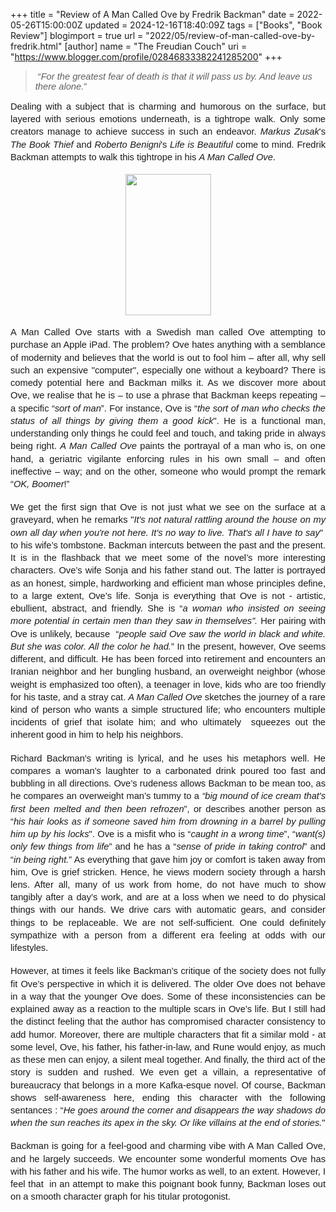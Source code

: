 +++
title = "Review of A Man Called Ove by Fredrik Backman"
date = 2022-05-26T15:00:00Z
updated = 2024-12-16T18:40:09Z
tags = ["Books", "Book Review"]
blogimport = true 
url = "2022/05/review-of-man-called-ove-by-fredrik.html"
[author]
	name = "The Freudian Couch"
	uri = "https://www.blogger.com/profile/02846833382241285200"
+++

<p></p><blockquote>&nbsp;<span style="font-family: Arial; font-size: 11pt; font-variant-east-asian: normal; font-variant-numeric: normal; vertical-align: baseline; white-space: pre-wrap;">“</span><span style="font-family: Arial; font-size: 11pt; font-style: italic; font-variant-east-asian: normal; font-variant-numeric: normal; vertical-align: baseline; white-space: pre-wrap;">For the greatest fear of death is that it will pass us by. And leave us there alone.</span><span style="font-family: Arial; font-size: 11pt; font-variant-east-asian: normal; font-variant-numeric: normal; vertical-align: baseline; white-space: pre-wrap;">”</span></blockquote><span style="font-family: Arial; font-size: 11pt; font-variant-east-asian: normal; font-variant-numeric: normal; vertical-align: baseline; white-space: pre-wrap;"></span><p></p><span id="docs-internal-guid-7aa60f2b-7fff-973c-ffab-e5855f9a3a1b"><p dir="ltr" style="line-height: 1.38; margin-bottom: 0pt; margin-top: 0pt; text-align: justify;"><span style="font-family: Arial; font-size: 11pt; font-variant-east-asian: normal; font-variant-numeric: normal; vertical-align: baseline; white-space: pre-wrap;">Dealing with a subject that is charming and humorous on the surface, but layered with serious emotions underneath, is a tightrope walk. Only some creators manage to achieve success in such an endeavor. </span><span style="font-family: Arial; font-size: 11pt; font-style: italic; font-variant-east-asian: normal; font-variant-numeric: normal; vertical-align: baseline; white-space: pre-wrap;">Markus Zusak</span><span style="font-family: Arial; font-size: 11pt; font-variant-east-asian: normal; font-variant-numeric: normal; vertical-align: baseline; white-space: pre-wrap;">'s </span><span style="font-family: Arial; font-size: 11pt; font-style: italic; font-variant-east-asian: normal; font-variant-numeric: normal; vertical-align: baseline; white-space: pre-wrap;">The Book Thief</span><span style="font-family: Arial; font-size: 11pt; font-variant-east-asian: normal; font-variant-numeric: normal; vertical-align: baseline; white-space: pre-wrap;"> and </span><span style="font-family: Arial; font-size: 11pt; font-style: italic; font-variant-east-asian: normal; font-variant-numeric: normal; vertical-align: baseline; white-space: pre-wrap;">Roberto Benign</span><span style="font-family: Arial; font-size: 11pt; font-variant-east-asian: normal; font-variant-numeric: normal; vertical-align: baseline; white-space: pre-wrap;"><i>i</i>'s </span><span style="font-family: Arial; font-size: 11pt; font-style: italic; font-variant-east-asian: normal; font-variant-numeric: normal; vertical-align: baseline; white-space: pre-wrap;">Life is Beautiful</span><span style="font-family: Arial; font-size: 11pt; font-variant-east-asian: normal; font-variant-numeric: normal; vertical-align: baseline; white-space: pre-wrap;"> come to mind. Fredrik Backman attempts to walk this tightrope in his </span><span style="font-family: Arial; font-size: 11pt; font-style: italic; font-variant-east-asian: normal; font-variant-numeric: normal; vertical-align: baseline; white-space: pre-wrap;">A Man Called Ove</span><span style="font-family: Arial; font-size: 11pt; font-variant-east-asian: normal; font-variant-numeric: normal; vertical-align: baseline; white-space: pre-wrap;">.</span></p><br /><p dir="ltr" style="line-height: 1.38; margin-bottom: 0pt; margin-top: 0pt; text-align: center;"><span style="font-family: Arial; font-size: 11pt; font-variant-east-asian: normal; font-variant-numeric: normal; vertical-align: baseline; white-space: pre-wrap;"><span style="border: none; display: inline-block; height: 226px; overflow: hidden; width: 137px;"><img height="226" src="https://lh6.googleusercontent.com/GKgnfVmLGWCU0xsQ4zQf4MNZi8yRqbBnQZvzAoC1hEblBYq7bliVbccoUVGCO9dwa9KWJR4uGDSfBnyB-Joo9j8t0tpbBxxTh8ZmfRVAATm9z3RGXKMKsM9AoMtfGal540ipcdNpr450K4uJYg" style="margin-left: 0px; margin-top: 0px;" width="137" /></span></span></p><br /><p dir="ltr" style="line-height: 1.38; margin-bottom: 0pt; margin-top: 0pt; text-align: justify;"><span style="font-family: Arial; font-size: 11pt; font-variant-east-asian: normal; font-variant-numeric: normal; vertical-align: baseline; white-space: pre-wrap;">A Man Called Ove starts with a Swedish man called Ove attempting to purchase an Apple iPad. The problem? Ove hates anything with a semblance of modernity and believes that the world is out to fool him – after all, why sell such an expensive "computer", especially one without a keyboard? There is comedy potential here and Backman milks it. As we discover more about Ove, we realise that he is – to use a phrase that Backman keeps repeating – a specific “</span><span style="font-family: Arial; font-size: 11pt; font-style: italic; font-variant-east-asian: normal; font-variant-numeric: normal; vertical-align: baseline; white-space: pre-wrap;">sort of man</span><span style="font-family: Arial; font-size: 11pt; font-variant-east-asian: normal; font-variant-numeric: normal; vertical-align: baseline; white-space: pre-wrap;">”. For instance, Ove is “</span><span style="font-family: Arial; font-size: 11pt; font-style: italic; font-variant-east-asian: normal; font-variant-numeric: normal; vertical-align: baseline; white-space: pre-wrap;">the sort of man who checks the status of all things by giving them a good kick</span><span style="font-family: Arial; font-size: 11pt; font-variant-east-asian: normal; font-variant-numeric: normal; vertical-align: baseline; white-space: pre-wrap;">". He is a functional man, understanding only things he could feel and touch, and taking pride in always being right. <i>A Man Called Ove</i> paints the portrayal of a man who is, on one hand, a geriatric vigilante enforcing rules in his own small – and often ineffective – way; and on the other, someone who would prompt the remark “</span><span style="font-family: Arial; font-size: 11pt; font-style: italic; font-variant-east-asian: normal; font-variant-numeric: normal; vertical-align: baseline; white-space: pre-wrap;">OK, Boomer</span><span style="font-family: Arial; font-size: 11pt; font-variant-east-asian: normal; font-variant-numeric: normal; vertical-align: baseline; white-space: pre-wrap;">!”</span></p><div style="text-align: justify;"><br /></div><p dir="ltr" style="line-height: 1.38; margin-bottom: 0pt; margin-top: 0pt; text-align: justify;"><span style="font-family: Arial; font-size: 11pt; font-variant-east-asian: normal; font-variant-numeric: normal; vertical-align: baseline; white-space: pre-wrap;">We get the first sign that Ove is not just what we see on the surface at a graveyard, when he remarks "</span><span style="font-family: Arial; font-size: 11pt; font-style: italic; font-variant-east-asian: normal; font-variant-numeric: normal; vertical-align: baseline; white-space: pre-wrap;">It's not natural rattling around the house on my own all day when you're not here. It's no way to live. That's all I have to say</span><span style="font-family: Arial; font-size: 11pt; font-variant-east-asian: normal; font-variant-numeric: normal; vertical-align: baseline; white-space: pre-wrap;">"&nbsp; to his wife’s tombstone. Backman intercuts between the past and the present. It is in the flashback that we meet some of the novel’s more interesting characters. Ove’s wife Sonja and his father stand out. The latter is portrayed as an honest, simple, hardworking and efficient man whose principles define, to a large extent, Ove’s life. Sonja is everything that Ove is not - artistic, ebullient, abstract, and friendly. She is “</span><span style="font-family: Arial; font-size: 11pt; font-style: italic; font-variant-east-asian: normal; font-variant-numeric: normal; vertical-align: baseline; white-space: pre-wrap;">a woman who insisted on seeing more potential in certain men than they saw in themselves”. </span><span style="font-family: Arial; font-size: 11pt; font-variant-east-asian: normal; font-variant-numeric: normal; vertical-align: baseline; white-space: pre-wrap;">Her pairing with Ove is unlikely, because&nbsp; “</span><span style="font-family: Arial; font-size: 11pt; font-style: italic; font-variant-east-asian: normal; font-variant-numeric: normal; vertical-align: baseline; white-space: pre-wrap;">people said Ove saw the world in black and white. But she was color. All the color he had.</span><span style="font-family: Arial; font-size: 11pt; font-variant-east-asian: normal; font-variant-numeric: normal; vertical-align: baseline; white-space: pre-wrap;">” In the present, however, Ove seems different, and difficult. He has been forced into retirement and encounters an Iranian neighbor and her bungling husband, an overweight neighbor (whose weight is emphasized too often), a teenager in love, kids who are too friendly for his taste, and a stray cat. </span><span style="font-family: Arial; font-size: 11pt; font-style: italic; font-variant-east-asian: normal; font-variant-numeric: normal; vertical-align: baseline; white-space: pre-wrap;">A Man Called Ove</span><span style="font-family: Arial; font-size: 11pt; font-variant-east-asian: normal; font-variant-numeric: normal; vertical-align: baseline; white-space: pre-wrap;"> sketches the journey of a rare kind of person who wants a simple structured life; who encounters multiple incidents of grief that isolate him; and who ultimately  squeezes out the inherent good in him to help his neighbors.</span></p><div style="text-align: justify;"><br /></div><p dir="ltr" style="line-height: 1.38; margin-bottom: 0pt; margin-top: 0pt; text-align: justify;"><span style="font-family: Arial; font-size: 11pt; font-variant-east-asian: normal; font-variant-numeric: normal; vertical-align: baseline; white-space: pre-wrap;">Richard Backman’s writing is lyrical, and he uses his metaphors well. He compares a woman’s laughter to a carbonated drink poured too fast and bubbling in all directions. Ove’s rudeness allows Backman to be mean too, as he compares an overweight man’s tummy to a </span><span style="font-family: Arial; font-size: 11pt; font-style: italic; font-variant-east-asian: normal; font-variant-numeric: normal; vertical-align: baseline; white-space: pre-wrap;">“big mound of ice cream that's first been melted and then been refrozen</span><span style="font-family: Arial; font-size: 11pt; font-variant-east-asian: normal; font-variant-numeric: normal; vertical-align: baseline; white-space: pre-wrap;">”, or describes another person as “</span><span style="font-family: Arial; font-size: 11pt; font-style: italic; font-variant-east-asian: normal; font-variant-numeric: normal; vertical-align: baseline; white-space: pre-wrap;">his hair looks as if someone saved him from drowning in a barrel by pulling him up by his locks</span><span style="font-family: Arial; font-size: 11pt; font-variant-east-asian: normal; font-variant-numeric: normal; vertical-align: baseline; white-space: pre-wrap;">". Ove is a misfit who is “</span><span style="font-family: Arial; font-size: 11pt; font-style: italic; font-variant-east-asian: normal; font-variant-numeric: normal; vertical-align: baseline; white-space: pre-wrap;">caught in a wrong time</span><span style="font-family: Arial; font-size: 11pt; font-variant-east-asian: normal; font-variant-numeric: normal; vertical-align: baseline; white-space: pre-wrap;">”, “</span><span style="font-family: Arial; font-size: 11pt; font-style: italic; font-variant-east-asian: normal; font-variant-numeric: normal; vertical-align: baseline; white-space: pre-wrap;">want(s) only few things from life</span><span style="font-family: Arial; font-size: 11pt; font-variant-east-asian: normal; font-variant-numeric: normal; vertical-align: baseline; white-space: pre-wrap;">” and he has a “</span><span style="font-family: Arial; font-size: 11pt; font-style: italic; font-variant-east-asian: normal; font-variant-numeric: normal; vertical-align: baseline; white-space: pre-wrap;">sense of pride in taking control</span><span style="font-family: Arial; font-size: 11pt; font-variant-east-asian: normal; font-variant-numeric: normal; vertical-align: baseline; white-space: pre-wrap;">” and “</span><span style="font-family: Arial; font-size: 11pt; font-style: italic; font-variant-east-asian: normal; font-variant-numeric: normal; vertical-align: baseline; white-space: pre-wrap;">in being right.</span><span style="font-family: Arial; font-size: 11pt; font-variant-east-asian: normal; font-variant-numeric: normal; vertical-align: baseline; white-space: pre-wrap;">” As everything that gave him joy or comfort is taken away from him, Ove is grief stricken. Hence, he views modern society through a harsh lens. After all, many of us work from home, do not have much to show tangibly after a day’s work, and are at a loss when we need to do physical things with our hands. We drive cars with automatic gears, and consider things to be replaceable. We are not self-sufficient. One could definitely sympathize with a person from a different era feeling at odds with our lifestyles.</span></p><div style="text-align: justify;"><br /></div><p dir="ltr" style="line-height: 1.38; margin-bottom: 0pt; margin-top: 0pt; text-align: justify;"><span style="font-family: Arial; font-size: 11pt; font-variant-east-asian: normal; font-variant-numeric: normal; vertical-align: baseline; white-space: pre-wrap;">However, at times it feels like Backman’s critique of the society does not fully fit Ove’s perspective in which it is delivered. The older Ove does not behave in a way that the younger Ove does. Some of these inconsistencies can be explained away as a reaction to the multiple scars in Ove’s life. But I still had the distinct feeling that the author has compromised character consistency to add humor. Moreover, there are multiple characters that fit a similar mold - at some level, Ove, his father, his father-in-law, and Rune would enjoy, as much as these men can enjoy, a silent meal together. And finally, the third act of the story is sudden and rushed. We even get a villain, a representative of bureaucracy that belongs in a more Kafka-esque novel. Of course, Backman shows self-awareness here, ending this character with the following sentances : “</span><span style="font-family: Arial; font-size: 11pt; font-style: italic; font-variant-east-asian: normal; font-variant-numeric: normal; vertical-align: baseline; white-space: pre-wrap;">He goes around the corner and disappears the way shadows do when the sun reaches its apex in the sky. Or like villains at the end of stories.</span><span style="font-family: Arial; font-size: 11pt; font-variant-east-asian: normal; font-variant-numeric: normal; vertical-align: baseline; white-space: pre-wrap;">"</span></p><div style="text-align: justify;"><br /></div><p dir="ltr" style="line-height: 1.38; margin-bottom: 0pt; margin-top: 0pt; text-align: justify;"><span style="font-family: Arial; font-size: 11pt; font-variant-east-asian: normal; font-variant-numeric: normal; vertical-align: baseline; white-space: pre-wrap;">Backman is going for a feel-good and charming vibe with A Man Called Ove, and he largely succeeds. We encounter some wonderful moments Ove has with his father and his wife. The humor works as well, to an extent. However, I feel that&nbsp; in an attempt to make this poignant book funny, Backman loses out on a smooth character graph for his titular protogonist. </span></p><div><span style="font-family: Arial; font-size: 11pt; font-variant-east-asian: normal; font-variant-numeric: normal; vertical-align: baseline; white-space: pre-wrap;"><br /></span></div></span>
